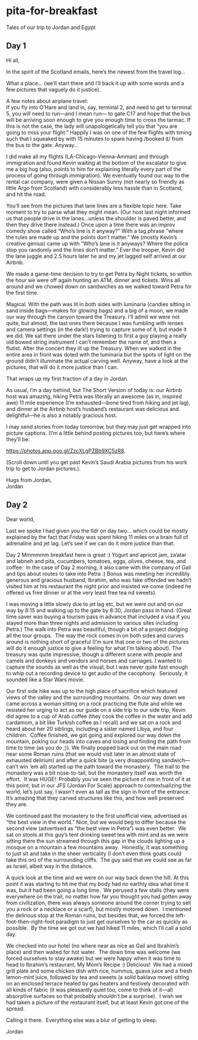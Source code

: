 # pita-for-breakfast
Tales of our trip to Jordan and Egypt


## Day 1
Hi all,  

In the spirit of the Scotland emails, here’s the newest from the travel log...  

What a place... (we’ll start there and I’ll back it up with some words and a few pictures that vaguely do it justice). 

A few notes about airplane travel:  
If you fly into O’Hare and land in, say, terminal 2, and need to get to terminal 5, you will need to run—and I mean run— to gate C17 and hope that the bus will be arriving soon enough to give you enough time to cross the tarmac. If this is not the case, the lady will unapologetically tell you that “you are going to miss your flight.” Happily I was on one of the few flights with timing such that I squeaked by with 15 minutes to spare having /booked it/ from the bus to the gate. Anyway...  

I did make all my flights (LA-Chicago-Vienna-Amman) and through immigration and found Kevin waiting at the bottom of the escalator to give me a big hug (also, points to him for explaining literally every part of the process of going through immigration). We eventually found our way to the rental car company, were given a Nissan Sunny (not nearly so friendly as little Argo from Scotland) with considerably less hassle than in Scotland, and hit the road.  

You’ll see from the pictures that lane lines are a flexible topic here. Take moment to try to parse what they might mean. (Our host last night informed us that people drive in the lanes...unless the shoulder is paved better, and then they drive there instead.) Once upon a time there was an improv comedy show called “Who’s line is it anyway?” With a tag phrase “where the rules are made up and the points don’t matter.” We (mostly Kevin’s creative genius) came up with “Who’s lane is it anyways? Where the police stop you randomly and the lines don’t matter.” Ever the trooper, Kevin did the lane juggle and 2.5 hours later he and my jet lagged self arrived at our Airbnb.  

We made a game-time decision to try to get Petra by Night tickets, so within the hour we were off again hunting an ATM, dinner and tickets. Wins all around and we chowed down on sandwiches as we walked toward Petra for the first time.  

Magical. With the path was lit in both sides with luminaria (candies sitting in sand inside bags—makes for glowing bags) and a big of a moon, we made our way through the canyon toward the Treasury. I’ll admit we were not quite, but almost, the last ones there because I was fumbling with lenses and camera settings (in the dark!) trying to capture some of it, but made it we did. We sat there under the stars listening to first a guy playing a really old bowed string instrument I can’t remember the name of, and then a flutist. After the concert they lit up the Treasury. When we walked in the entire area in front was doted with the luminaria but the spots of light on the ground didn’t illuminate the actual carving well. Anyway, have a look at the pictures, that will do it more justice than I can.  

That wraps up my first fraction of a day in Jordan.  

As usual, I’m a day behind, but The Short Version of today is: our Airbnb host was amazing, hiking Petra was literally an awesome (as in, inspired awe) 11 mile experience (I’m exhausted—bone tired from hiking and jet lag), and dinner at the Airbnb host’s husband’s restaurant was delicious and delightful—he is also a notably gracious host.  

I may send stories from today tomorrow, but they may just get wrapped into picture captions. (I’m a little behind posting pictures too, but here’s where they’ll be:  

https://photos.app.goo.gl/ZzcXLgPZBb9XC5zR8. 

(Scroll down until you get past Kevin’s Saudi Arabia pictures from his work trip to get to Jordan pictures.). 

Hugs from Jordan,  
Jordan

## Day 2
Dear world,

Last we spoke I had given you the tldr on day two... which could be mostly explained by the fact that Friday was spent hiking 11 miles on a brain full of adrenaline and jet lag. Let’s see if we can do it more justice than that.

Day 2
Mmmmmm breakfast here is great :) Yogurt and apricot jam, za’atar and labneh and pita, cucumbers, tomatoes, eggs, olives, cheese, tea, and coffee.  In the case of Day 2 morning, it also came with the company of Gail and tips about routes to take into Petra :) Bonus was meeting her incredibly generous and gracious husband, Ibrahim, who was fake offended we hadn’t visited him at his restaurant the night prior and insisted we come (indeed he offered us free dinner or at the very least free tea nd sweets).

I was moving a little slowly due to jet lag etc, but we were out and on our way by 8:15 and walking up to the gate by 8:30, Jordan pass in hand. (Great time saver was buying a tourism pass in advance that included a visa if you stayed more than three nights and admission to various sites including Petra.) The walk into Petra was beautiful, though a bit of a project dodging all the tour groups.  The way the rock comes in on both sides and curves around is nothing short of graceful (I’m sure that one or two of the pictures will do it enough justice to give a feeling for what I’m talking about). The treasury was quite impressive, though a different scene with people and camels and donkeys and vendors and horses and carriages. I wanted to capture the sounds as well as the visual, but I was never quite fast enough to whip out a recording device to get audio of the cacophony.  Seriously, it sounded like a Star Wars movie.

Our first side hike was up to the high place of sacrifice which featured views of the valley and the surrounding mountains.  On our way down we came across a woman sitting on a rock practicing the flute and while we resisted her urging to act as our guide on a side trip to our side trip, Kevin did agree to a cup of Arab coffee (they cook the coffee in the water and add cardamom, a bit like Turkish coffee as I recall) and we sat on a rock and heard about her 20 siblings, including a sister named Libya, and four children.  Coffee finished, we got going and explored our way down the mountain, poking our heads into caves and losing and finding the path from time to time (as you do ;)). We finally popped back out on the main road near some Roman ruins (that we would visit later in an almost state of exhausted delirium) and after a quick bite (a very disappointing sandwich—can’t win ‘em all) started up the path toward the monastery.  The trail to the monastery was a bit nose-to-tail, but the monastery itself was worth the effort.  It was HUGE!  Probably you’ve seen the picture of me in front of it at this point, but in our JFS (Jordan For Scale) approach to contextualizing the world, let’s just say, I wasn’t even as tall as the sign in front of the entrance. It’s amazing that they carved structures like this, and how well preserved they are.

We continued past the monastery to the first unofficial view, advertised as “the best view in the world.” Nice, but we would beg to differ because the second view (advertised as “the best view in Petra”) was even better.  We sat on stools at this guy’s tent drinking sweet tea with mint and as we were sitting there the sun streamed through this gap in the clouds lighting up a mosque on a mountain a few mountains away.  Honestly, it was something to just sit and take in the sheer verticality (I don’t even think goats could take this on) of the surrounding cliffs.  The guy said that we could see as far as Israel, albeit way in the distance.

A quick look at the time and we were on our way back down the hill. At this point it was starting to hit me that my body had no earthly idea what time it was, but it had been going a long time.  We perused a few stalls (they were everywhere on the trail, no matter how far you thought you had gotten away from civilization, there was always someone around the corner trying to sell you a rock or a necklace or a scarf), but mostly motored down.  I mentioned the delirious stop at the Roman ruins, but besides that, we forced the left-foot-then-right-foot paradigm to just get ourselves to the car as quickly as possible.  By the time we got out we had hiked 11 miles, which I’ll call a solid day.

We checked into our hotel (no where near as nice as Gail and Ibrahim’s place) and then waited for hot water.  The down time was welcome (we forced ourselves to stay awake) but we were happy when it was time to head to Ibrahim’s restaurant, My Mom’s Recipe :) Delicious!  We had a mixed grill plate and some chicken dish with rice, hummus, guava juice and a fresh lemon-mint juice, followed by tea and sweets (a solid baklava move) sitting on an enclosed terrace heated by gas heaters and festively decorated with all kinds of fabric (it was pleasantly quiet too, come to think of it—all absorptive surfaces so that probably shouldn’t be a surprise).  I wish we had taken a picture of the restaurant itself, but at least Kevin got one of the spread.

Calling it there.  Everything else was a blur of getting to sleep.

Jordan

